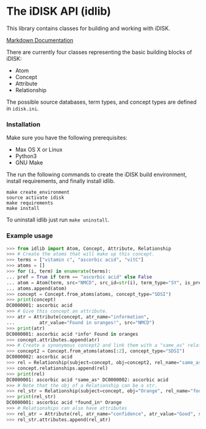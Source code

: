# The iDISK API (idlib)

This library contains classes for building and working with iDISK.

[Markdown Documentation](docs/_build/markdown/)

There are currently four classes representing the basic building blocks of iDISK:

* Atom
* Concept
* Attribute
* Relationship

The possible source databases, term types, and concept types are defined in `idisk.ini`. 


### Installation

Make sure you have the following prerequisites:

* Max OS X or Linux
* Python3
* GNU Make

The run the following commands to create the iDISK build environment, install
requirements, and finally install idlib.

```
make create_environment
source activate idisk
make requirements
make install
```

To uninstall idlib just run `make uninstall`.

### Example usage

```python
>>> from idlib import Atom, Concept, Attribute, Relationship
>>> # Create the atoms that will make up this concept.
>>> terms = ["vitamin c", "ascorbic acid", "vitC"]
>>> atoms = []
>>> for (i, term) in enumerate(terms):
...	pref = True if term == "ascorbic acid" else False
...	atom = Atom(term, src="NMCD", src_id=str(i), term_type="SY", is_preferred=pref)
...	atoms.append(atom)
>>> concept = Concept.from_atoms(atoms, concept_type="SDSI")
>>> print(concept)
DC0000001: ascorbic acid
>>> # Give this concept an attribute.
>>> atr = Attribute(concept, atr_name="information",
...		    atr_value="Found in oranges!", src="NMCD")
>>> print(atr)
DC0000001: ascorbic acid *info* Found in oranges
>>> concept.attributes.append(atr)
>>> # Create a synonymous concept2 and link them with a "same_as" relation.
>>> concept2 = Concept.from_atoms(atoms[:2], concept_type="SDSI")
DC0000002: ascorbic acid
>>> rel = Relationship(subject=concept, obj=concept2, rel_name="same_as", src="NMCD")
>>> concept.relationships.append(rel)
>>> print(rel)
DC0000001: ascorbic acid *same_as* DC0000002: ascorbic acid
>>> # Note that the obj of a Relationship can be a str.
>>> rel_str = Relationship(subject=concept, obj="Orange", rel_name="found_in", src="NMCD")
>>> print(rel_str)
DC0000001: ascorbic acid *found_in* Orange
>>> # Relationships can also have attributes
>>> rel_atr = Attribute(rel, atr_name="confidence", atr_value="Good", src="NMCD")
>>> rel_str.attributes.append(rel_atr)
```
